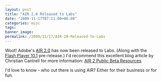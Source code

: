 ```yaml
---
layout: post
title: "AIR 2.0 Released to Labs"
date: "2009-11-17T07:11:00+06:00"
categories: misc 
tags: 
banner_image: 
permalink: /2009/11/17/AIR-20-Released-to-Labs
---
```


Woot! Adobe's <a href="http://labs.adobe.com/technologies/air2/">AIR 2.0</a> has now been released to Labs. (Along with the <a href="http://labs.adobe.com/technologies/flashplayer10/">Flash Player 10.1</a> pre-release.) I'd recommend this excellent blog article by Christian Cantrell for more information: <a href="http://blogs.adobe.com/cantrell/archives/2009/11/air_2_public_beta_resources.html">AIR 2 Public Beta Resources</a>.

I'd love to know - who out there is using AIR? Either for their business or for fun.
